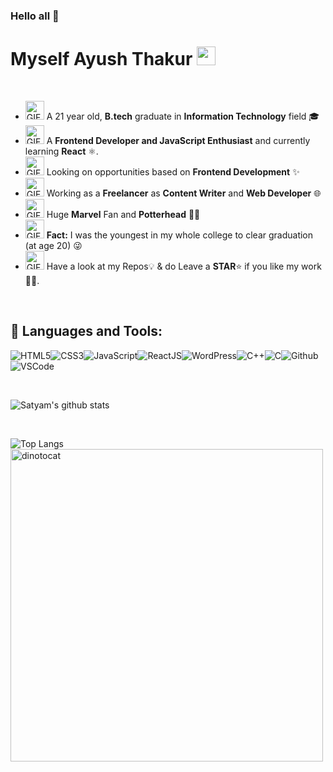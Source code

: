### Hello all 👋

# Myself Ayush Thakur&nbsp;<img src="https://github.com/ayush2390/Coder-icon/blob/main/man-technologist-people.gif" width="30px">


<!-- 
    &nbsp; [![HitCount](http://hits.dwyl.com/SatYu26/SatYu26.svg)](http://hits.dwyl.com/SatYu26/SatYu26) 
-->


<br>

- <img alt="GIF" src="https://github.com/ayush2390/student-cap-gif/blob/main/hva-hogeschool-van-amsterdam.gif" width="30vw" /> A 21 year old, **B.tech** graduate in **Information Technology** field 🎓
- <img alt="GIF" src="https://github.com/ayush2390/web-development-gif/blob/main/hacker-pepe.gif" width="30vw" /> A **Frontend Developer and JavaScript Enthusiast** and currently learning **React**  ⚛.
- <img alt="GIF" src="https://github.com/ayush2390/opportunities-gif/blob/main/back-to-work-work.gif" width="30vw" /> Looking on opportunities based on **Frontend Development** ✨
- <img alt="GIF" src="https://github.com/ayush2390/freelancer-gif/blob/main/aplausos-emoji.gif" width="30vw" /> Working as a **Freelancer** as **Content Writer** and **Web Developer** 🌐
- <img alt="GIF" src="https://github.com/ayush2390/marvel-gif/blob/main/i-love-you-love.gif" width="30vw" /> Huge **Marvel** Fan and **Potterhead** 🦸‍♂️
- <img alt="GIF" src="https://github.com/ayush2390/student-gif/blob/main/school-student.gif" width="30vw" /> **Fact:** I was the youngest in my whole college to clear graduation (at age 20) 😜
- <img alt="GIF" src="https://github.com/ayush2390/star-gif/blob/main/%D8%B2%DB%8C%D8%A8%D8%A7%DB%8C%D9%85%D9%86.gif" width="30vw" /> Have a look at my Repos💡 & do Leave a **STAR**⭐️ if you like my work👨‍💻.
<br>

## 🚀 Languages and Tools:

![HTML5](https://img.icons8.com/color/30/html-5.png)![CSS3](https://img.icons8.com/color/30/css3.png)![JavaScript](https://img.icons8.com/color/30/javascript.png)![ReactJS](https://img.icons8.com/color/30/react-native.png)![WordPress](https://img.icons8.com/color/30/wordpress.png)![C++](https://img.icons8.com/color/30/c-plus-plus-logo.png)![C](https://img.icons8.com/color/30/c-programming.png)![Github](https://img.icons8.com/color-glass/30/github.png)![VSCode](https://img.icons8.com/color/30/visual-studio-code-2019.png)
<br/>

<br>


![Satyam's github stats](https://github-readme-stats.vercel.app/api?username=ayush2390&count_private=true&show_icons=true&theme=radical&include_all_commits=true)

<br>

![Top Langs](https://github-readme-stats.vercel.app/api/top-langs/?username=ayush2390&theme=radical)<img src="https://github.com/ayush2390/illustration/blob/main/web-development-programmer-engineering-coding-website-augmented-reality-interface-screens-developer-project-engineer-programming-software-application-design-cartoon-illustration_107791-3863-removebg-p.png" alt="dinotocat" style="float: center; margin-right: 10px;" width="500px" />


